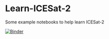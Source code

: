 # Learn-ICESat-2
Some example notebooks to help learn ICESat-2


[![Binder](https://mybinder.org/badge_logo.svg)](https://mybinder.org/v2/gh/MinesGlaciology/Learn-ICESat-2/master?filepath=IntroIS2-MGL.ipynb)
